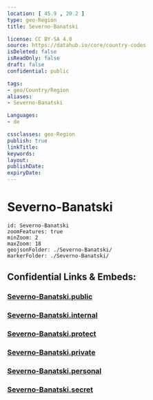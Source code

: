 ```yaml
---
location: [ 45.9 , 20.2 ] 
type: geo-Region
title: Severno-Banatski

license: CC BY-SA 4.0
source: https://datahub.io/core/country-codes
isDeleted: false
isReadOnly: false
draft: false
confidential: public

tags:
- geo/Country/Region
aliases:
- Severno-Banatski

Languages:
- de

cssclasses: geo-Region
publish: true
linkTitle: 
keywords: 
layout: 
publishDate: 
expiryDate: 
---
```


# Severno-Banatski

```leaflet
id: Severno-Banatski
zoomFeatures: true 
minZoom: 2 
maxZoom: 18
geojsonFolder: ./Severno-Banatski/
markerFolder: ./Severno-Banatski/
```


## Confidential Links & Embeds: 

### [Severno-Banatski.public](/_public/\Earth\Continent\Europe\Europe~South\Serbia\districts~SerbiaSeverno-Banatski.public.md) 

### [Severno-Banatski.internal](/_internal/\Earth\Continent\Europe\Europe~South\Serbia\districts~SerbiaSeverno-Banatski.internal.md) 

### [Severno-Banatski.protect](/_protect/\Earth\Continent\Europe\Europe~South\Serbia\districts~SerbiaSeverno-Banatski.protect.md) 

### [Severno-Banatski.private](/_private/\Earth\Continent\Europe\Europe~South\Serbia\districts~SerbiaSeverno-Banatski.private.md) 

### [Severno-Banatski.personal](/_personal/\Earth\Continent\Europe\Europe~South\Serbia\districts~SerbiaSeverno-Banatski.personal.md) 

### [Severno-Banatski.secret](/_secret/\Earth\Continent\Europe\Europe~South\Serbia\districts~SerbiaSeverno-Banatski.secret.md)


